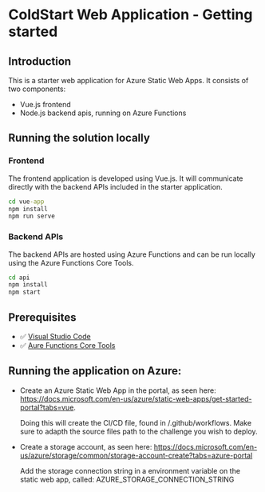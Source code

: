 # ColdStart Web Application - Getting started

## Introduction

This is a starter web application for Azure Static Web Apps. It consists of two components:

- Vue.js frontend
- Node.js backend apis, running on Azure Functions


## Running the solution locally

### Frontend

The frontend application is developed using Vue.js. It will communicate directly with the backend APIs included in the starter application.

```cmd
cd vue-app
npm install
npm run serve
```

### Backend APIs

The backend APIs are hosted using Azure Functions and can be run locally using the Azure Functions Core Tools.

```cmd
cd api
npm install
npm start
```

## Prerequisites

- ✅ [Visual Studio Code](https://code.visualstudio.com?ocid=aid3027557)
- ✅ [Aure Functions Core Tools](https://docs.microsoft.com/en-us/azure/azure-functions/functions-run-local?ocid=aid3027557)


 ## Running the application on Azure: 

 - Create an Azure Static Web App in the portal, as seen here: https://docs.microsoft.com/en-us/azure/static-web-apps/get-started-portal?tabs=vue. 

   Doing this will create the CI/CD file, found in /.github/workflows. Make sure to adapth the source files path to the challenge you wish to deploy. 

- Create a storage account, as seen here: https://docs.microsoft.com/en-us/azure/storage/common/storage-account-create?tabs=azure-portal

  Add the storage connection string in a environment variable on the static web app, called: AZURE_STORAGE_CONNECTION_STRING